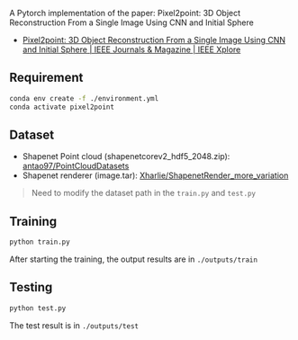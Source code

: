 A Pytorch implementation of the paper: Pixel2point: 3D Object Reconstruction From a Single Image Using CNN and Initial Sphere

- [Pixel2point: 3D Object Reconstruction From a Single Image Using CNN and Initial Sphere | IEEE Journals & Magazine | IEEE Xplore](https://ieeexplore.ieee.org/document/9305196)

## Requirement

``` bash
conda env create -f ./environment.yml
conda activate pixel2point
```

## Dataset

- Shapenet Point cloud (shapenetcorev2_hdf5_2048.zip): [antao97/PointCloudDatasets](https://github.com/antao97/PointCloudDatasets)
- Shapenet renderer (image.tar): [Xharlie/ShapenetRender_more_variation](https://github.com/Xharlie/ShapenetRender_more_variation)

> Need to modify the dataset path in the `train.py` and `test.py`

## Training

``` bash
python train.py
```

After starting the training, the output results are in `./outputs/train`

## Testing

```bash
python test.py
```

The test result is in `./outputs/test`